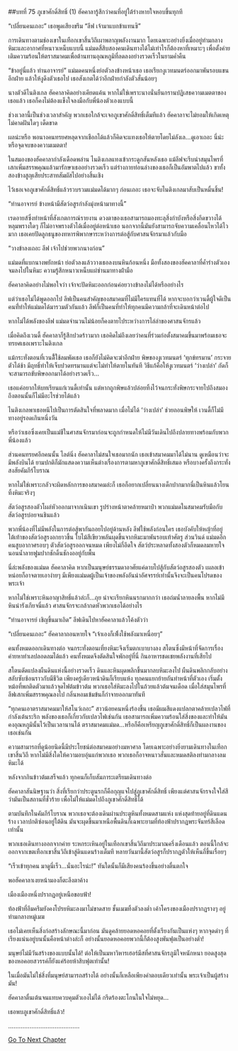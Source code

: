 ##บทที่ 75 ภูเขาศักดิ์สิทธิ์ (1)
ฮัคคาลารู้สึกว่าคนที่อยู่ใต้ร่างหายใจหอบขึ้นทุกที


“เปลี่ยนคนเถอะ” เธอพูดเสียงขรึม “ลีฟ เจ้ามาแบกข้าแทนซิ”


การเดินทางตามช่องเขาในเทือกเขาสิ้นวิถีเผาพลาญพลังงานมาก โดยเฉพาะอย่างยิ่งเมื่ออยู่ท่ามกลางหิมะและอากาศที่หนาวเหน็บแบบนี้ แม่มดสี่สิบสองคนเดินทางได้ไม่เท่าไรก็ต้องหาที่เหมาะๆ เพื่อตั้งค่าย เติมความร้อนให้ตราสมาคมเพื่อต้านทานอุณหภูมิที่ลดลงอย่างรวดเร็วในยามค่ำคืน


“ข้าอยู่นี่แล้ว ท่านอาจารย์” แม่มดคนหนึ่งย่อตัวลงข้างหน้าเธอ เธอเรียกงูเวทมนตร์ออกมาพันรอบแขนอีกฝ่าย แล้วให้งูดึงตัวเธอไป เธอสังเกตได้ว่าอีกฝ่ายกำลังตัวสั่นน้อยๆ


นางตัวดีไนติงเกล ฮัคคาลาคิดอย่างเคียดแค้น หากไม่ใช่เพราะนางนั่นยืนกรานปฏิเสธความเมตตาของเธอแล้ว เธอก็คงไม่ต้องแข็งใจลงมือกับพี่น้องตัวเองแบบนี้


ช่วงเวลานี้เป็นช่วงเวลาสำคัญ พวกเธอใกล้จะเจอภูเขาศักดิ์สิทธิ์เต็มทีแล้ว ฮัคคาลาจะไม่ยอมให้เกิดเหตุไม่คาดฝันใดๆ เด็ดขาด


ผลน่ะหรือ พอนางคนทรยศหลุดจากเชือกได้แล้วก็คิดจะแทงเธอให้ตายโดยไม่ลังเล...ดูเอาเถอะ นี่น่ะหรือจุดจบของความเมตตา!


ในสมองของฮัคคาลากำลังเดือดพล่าน ไนติงเกลแทงเข้ากระดูกสันหลังเธอ แม้ลีฟจะรีบนำสมุนไพรที่เสกเพิ่มสรรพคุณแล้วมารักษาเธออย่างรวดเร็ว แต่ร่างกายท่อนล่างของเธอก็เป็นอัมพาตไปแล้ว ขาทั้งสองข้างสูญเสียประสาทสัมผัสไปอย่างสิ้นเชิง


ไว้เธอเจอภูเขาศักดิ์สิทธิ์แล้วรวบรวมแม่มดได้มากๆ ก่อนเถอะ เธอจะจับไนติงเกลมาสับเป็นหมื่นชิ้น!


“ท่านอาจารย์ ข้างหน้ามีสัตว์อสูรกำลังมุ่งหน้ามาทางนี้”


เรดอายส์ซึ่งทำหน้าที่สังเกตการณ์รายงาน ดวงตาของเธอสามารถมองทะลุสิ่งกำบังหรือสิ่งกีดขวางได้ หลุมพรางใดๆ ก็ไม่อาจพรางตัวได้เมื่ออยู่ต่อหน้าเธอ นอกจากนี้มันยังสามารถจับความเคลื่อนไหวได้ไวมาก เธอเคยปัดลูกธนูของทหารพิพากษาระหว่างการต่อสู้กับศาสนจักรมาแล้วกับมือ


“วางข้าลงเถอะ ลีฟ เจ้าไปช่วยพวกนางก่อน”


แม่มดที่แบกนางพยักหน้า ย่อตัวลงแล้ววางเธอลงบนหินก้อนหนึ่ง มือทั้งสองของฮัคคาลาที่ค้ำร่างตัวเองจมลงไปในหิมะ ความรู้สึกหนาวเหน็บแผ่ซ่านมาทางฝ่ามือ


ฮัคคาลาคิดอย่างไม่พอใจว่า เจ้าจะปัดหิมะออกก่อนค่อยวางข้าลงไม่ได้หรืออย่างไร


แต่ว่าเธอไม่ได้พูดออกไป ลีฟเป็นคนสำคัญของสมาคมที่ไม่มีใครแทนที่ได้ หากจะบอกว่าเวนดี้ผู้ใจดีเป็นคนที่่ทำให้แม่มดได้มารวมตัวกันแล้ว ลีฟก็เป็นคนที่ทำให้ทุกคนมีความกล้าที่จะเดินหน้าต่อไป


หากไม่ได้พลังของลีฟ แม่มดจำนวนไม่น้อยก็คงตายไประหว่างการไล่ล่าของศาสนจักรแล้ว


เมื่อคิดถึงเวนดี้ ฮัคคาลาก็รู้สึกปวดร้าวมาก เธอคิดไม่ถึงเลยว่าคนที่ร่วมก่อตั้งสมาคมขึ้นมาพร้อมเธอจะทรยศเธอเพราะไนติงเกล


แม้กระทั่งตอนที่เวนดี้้ใช้ลมพัดเธอ เธอก็ยังไม่คิดจะฆ่าอีกฝ่าย พิษของงูเวทมนตร์ ‘ทุกข์ทรมาน’ กระจายตัวได้ช้า มีฤทธิ์ทำให้เจ็บปวดทรมานแต่จะไม่ทำให้ตายในทันที วิธีแก้คือให้งูเวทมนตร์ ‘ว่างเปล่า’ กัดก็จะสามารถขับพิษออกมาได้อย่างรวดเร็ว...


เธอแค่อยากให้บทเรียนแก่เวนดี้เท่านั้น แต่หากถูกพิษแล้วปล่อยทิ้งไว้จนกระทั่งพิษกระจายไปถึงสมอง ถึงตอนนั้นก็ไม่มีอะไรช่วยได้แล้ว


ไนติงเกลพาเธอหนีไปเป็นการตัดสินใจที่พลาดมาก เมื่อไม่ได้ ‘ว่างเปล่า’ ช่วยถอนพิษให้ เวนดี้ก็ไม่มีทางอยู่รอดเกินหนึ่งวัน


หรือว่าเธอซึ่งเคยเป็นแม่ชีในศาสนจักรมาก่อนจะถูกกำหนดให้ไม่มีวันเดินไปถึงปลายทางพร้อมกับพวกพี่น้องแล้ว


ส่วนคนทรยศอีกคนนั้น ไลต์นิ่ง ฮัคคาลาไม่สนใจเธอมากนัก เธอเข้าสมาคมมาได้ไม่นาน ดูเหมือนว่าจะมีพลังบินได้ ยามปกติก็มักแสดงความเห็นต่างเรื่องการตามหาภูเขาศักดิ์สิทธิ์เสมอ หรือบางครั้งถึงกระทั่งสงสัยคัมภีร์โบราณ


หากไม่ใช่เพราะกลัวจะผิดหลักการของสมาคมล่ะก็ เธอก็อยากเปลี่ยนนางเด็กปากมากนี่เป็นหินแล้วโยนทิ้งหิมะจริงๆ


สัตว์อสูรสองตัวโผล่หัวออกมาจากเนินเขา รูปร่างหน้าตาคล้ายหมาป่า พวกแม่มดในสมาคมรับมือกับสัตว์อสูรบ่อยจนชินแล้ว


พวกพี่น้องที่ไม่มีพลังในการต่อสู้พากันถอยไปอยู่ด้านหลัง ลีฟใช้พลังก่อนใคร เธอบังคับให้หญ้าที่อยู่ใต้เท้าของสัตว์อสูรงอกยาวขึ้น ใบไม้สีเขียวพลันผุดขึ้นจากหิมะมาพันรอบเท้าศัตรู ส่วนวินด์ แม่มดอีกคนสูบอากาศรอบๆ ตัวสัตว์อสูรออกจนหมด เพียงไม่กี่อึดใจ สัตว์ประหลาดทั้งสองตัวก็หมดลมหายใจ นอนน้ำลายฟูมปากชักดิ้นชักงออยู่กับพื้น


นี่ล่ะพลังของแม่มด ฮัคคาลาคิด หากเป็นมนุษย์ธรรมดาอาศัยแค่ดาบไปสู้กับสัตว์อสูรสองตัว เผลอเข้าหน่อยก็อาจตายเอาง่ายๆ มีเพียงแม่มดผู้เป็นเจ้าของพลังอันน่าอัศจรรย์เท่านั้นจึงจะเป็นคนโปรดของพระเจ้า


หากไม่ใช่เพราะหินอาญาสิทธิ์แล้วล่ะก็...ถุย น่าจะเรียกหินนรกมากกว่า เธอถ่มน้ำลายลงพื้น หากไม่มีหินน่ารังเกียจนี่แล้ว ศาสนจักรจะกล้ากดหัวพวกเธอได้อย่างไร


“ท่านอาจารย์ เชิญขึ้นมาเถิด” ลีฟเดินไปหาฮัคคาลาแล้วโค้งตัวว่า


“เปลี่ยนคนเถอะ” ฮัคคาลาถอนหายใจ “เจ้าเองก็เพิ่้งใช้พลังมาเหนื่อยๆ”


คนทั้งหมดออกเดินทางต่อ จนกระทั่งตอนเที่ยงหิมะจึงเริ่มตกเบาบางลง สโตนซึ่งมีหน้าที่จัดการเรื่องค่ายหาทำเลปลอดลมได้แล้ว คนทั้งหมดจึงตัดสินใจพักอยู่ที่นี่ กินอาหารชดเชยพลังงานที่เสียไป


สโตนดัดแปลงผืนดินแห่งนี้อย่างรวดเร็ว ดินและหินผุดพลิกขึ้นมากลบหิมะลงไป ผืนดินพลิกกลับอย่างสลับซับซ้อนราวกับมีชีวิต เพียงครู่เดียวหน้าดินก็เรียบแห้ง ทุกคนแยกย้ายกันทำหน้าที่ตัวเอง เริ่มตั้งหม้อที่พกติดตัวมาแล้วจุดไฟต้มข้าวต้ม พวกเธอใส่หิมะลงไปในถ้วยแล้วต้มจนเดือด เมื่อใส่สมุนไพรที่ลีฟเสกเพิ่มสรรพคุณลงไป กลิ่นหอมเข้มข้นก็กำจายออกมาทันที


“ทุกคนเอาตราสมาคมมาให้สโนว์เถอะ” สาวน้อยคนหนึ่งร้องขึ้น เธอมีผมสีแดงแปลกตาคล้ายเปลวไฟที่กำลังเต้นระริก พลังของเธอก็เกี่ยวกับเปลวไฟเช่นกัน เธอสามารถเพิ่มความร้อนใส่สิ่งของและทำให้มันคงอุณหภูมินั้นไว้เป็นเวลานานได้ ตราสมาคมแม่มด...หรือก็คือเหรียญภูเขาศักดิ์สิทธิ์ก็เป็นผลงานของเธอเช่นกัน


ความสามารถที่ดูน้อยนิดนี้มีประโยชน์ต่อสมาคมอย่างมหาศาล โดยเฉพาะอย่างยิ่งยามเดินทางในเทือกเขาสิ้นวิถี หากไม่มีสิ่งใดให้ความอบอุ่นแก่พวกเธอ พวกเธอก็อาจหนาวสั่นและหมดสติลงท่ามกลางลมหิมะได้


หลังจากกินข้าวต้มเสร็จแล้ว ทุกคนก็เก็บสัมภาระเตรียมเดินทางต่อ


ฮัคคาลาสันนิษฐานว่า สิ่งที่เรียกว่าประตูนรกก็คือกุญแจไปสู่ภูเขาศักดิ์สิทธิ์ เพียงแต่ศาสนจักรจงใจใส่สีว่ามันเป็นสถานที่ชั่วร้าย เพื่อไม่ให้แม่มดไปถึงภูเขาศักดิ์สิทธิ์ได้


ตามบันทึกในคัมภีร์โบราณ พวกเธอจะต้องเดินผ่านประตูหินทั้งหมดสามแห่ง แห่งสุดท้ายอยู่ที่ดินแดนร้าง เวลาปกติซ่อนอยู่ใต้ดิน มันจะผุดขึ้นมาเหนือพื้นดินก็เฉพาะยามที่ท้องฟ้าปรากฏพระจันทร์สีเลือดเท่านั้น


พวกเธอเดินทางออกจากค่าย ระหกระเหินอยู่ในเทือกเขาสิ้นวิถีมาประมาณครึ่งเดือนแล้ว ตอนนี้ใกล้จะออกจากเขตเทือกเขาสิ้นวิถีเข้าสู่ดินแดนร้างเต็มที หลายวันมานี้สัตว์อสูรก็ปรากฏตัวให้เห็นถี่ขึ้นเรื่อยๆ


“เร็วเข้าทุกคน มาดูนี่เร็ว...นั่นอะไรน่ะ!” ทันใดนั้นก็มีเสียงคนร้องขึ้นอย่างตื่นตกใจ


พอฮัคคาลาเงยหน้ามองก็ตะลึงตาค้าง


เมืองเมืองหนึ่งปรากฏอยู่เหนือขอบฟ้า!


ท้องฟ้าที่อึมครึมยังคงโปรยหิมะลงมาไม่ขาดสาย ชั้นเมฆทิ้งตัวลงต่ำ เค้าโครงของเมืองปรากฏรางๆ อยู่ท่ามกลางหมู่เมฆ


เธอไม่เคยเห็นสิ่งก่อสร้างลักษณะนี้มาก่อน มันดูคล้ายยอดหอคอยที่ตั้งเรียงกันเป็นแห่งๆ หากจุดดำๆ ที่เรียงแน่นอยู่บนนั้นคือหน้าต่างล่ะก็ อย่างนั้นยอดหอคอยพวกนี้ก็ต้องสูงพันฟุตเป็นอย่างต่ำ!


มนุษย์ไม่มีวันสร้างของแบบนั้นได้! ต่อให้เป็นมหาวิหารเฮอร์มีสที่ศาสนจักรภูมิใจหนักหนา ยอดสูงสุดของหอคอยสวรรค์ก็ยังแค่ร้อยห้าสิบฟุตเท่านั้น!


ในเมื่อมันไม่ใช่สิ่งที่มนุษย์สามารถสร้างได้ อย่างนั้นก็เหลือเพียงคำตอบเดียวเท่านั้น พระเจ้าเป็นผู้สร้างมัน!


ฮัคคาลาตื่นเต้นจนแทบควบคุมตัวเองไม่ได้ กรีดร้องตะโกนในใจไม่หยุด...


เธอพบภูเขาศักดิ์สิทธิ์แล้ว!


........................................


[Go To Next Chapter]( ./76.md)